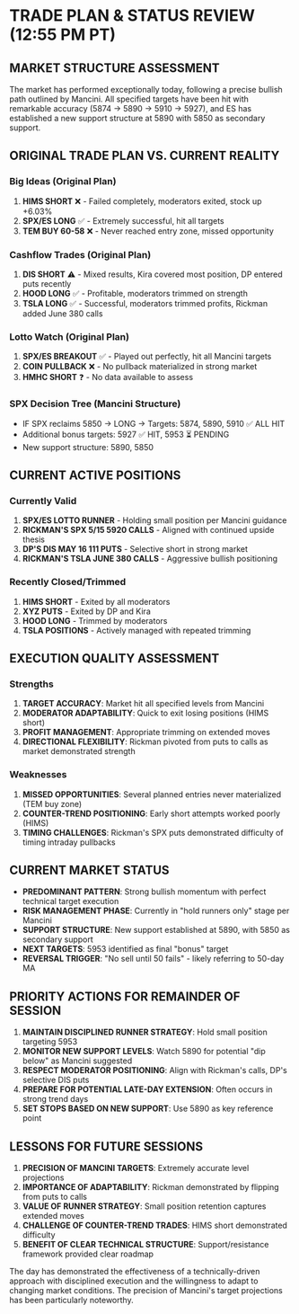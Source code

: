 # TRADE PLAN & STATUS REVIEW (12:55 PM PT)

## MARKET STRUCTURE ASSESSMENT
The market has performed exceptionally today, following a precise bullish path outlined by Mancini. All specified targets have been hit with remarkable accuracy (5874 → 5890 → 5910 → 5927), and ES has established a new support structure at 5890 with 5850 as secondary support.

## ORIGINAL TRADE PLAN VS. CURRENT REALITY

### Big Ideas (Original Plan)
1. **HIMS SHORT** ❌ - Failed completely, moderators exited, stock up +6.03%
2. **SPX/ES LONG** ✅ - Extremely successful, hit all targets
3. **TEM BUY 60-58** ❌ - Never reached entry zone, missed opportunity

### Cashflow Trades (Original Plan)
1. **DIS SHORT** ⚠️ - Mixed results, Kira covered most position, DP entered puts recently
2. **HOOD LONG** ✅ - Profitable, moderators trimmed on strength
3. **TSLA LONG** ✅ - Successful, moderators trimmed profits, Rickman added June 380 calls

### Lotto Watch (Original Plan)
1. **SPX/ES BREAKOUT** ✅ - Played out perfectly, hit all Mancini targets
2. **COIN PULLBACK** ❌ - No pullback materialized in strong market
3. **HMHC SHORT** ❓ - No data available to assess

### SPX Decision Tree (Mancini Structure)
- IF SPX reclaims 5850 → LONG → Targets: 5874, 5890, 5910 ✅ ALL HIT
- Additional bonus targets: 5927 ✅ HIT, 5953 ⏳ PENDING
- New support structure: 5890, 5850

## CURRENT ACTIVE POSITIONS

### Currently Valid
1. **SPX/ES LOTTO RUNNER** - Holding small position per Mancini guidance
2. **RICKMAN'S SPX 5/15 5920 CALLS** - Aligned with continued upside thesis
3. **DP'S DIS MAY 16 111 PUTS** - Selective short in strong market
4. **RICKMAN'S TSLA JUNE 380 CALLS** - Aggressive bullish positioning

### Recently Closed/Trimmed
1. **HIMS SHORT** - Exited by all moderators
2. **XYZ PUTS** - Exited by DP and Kira
3. **HOOD LONG** - Trimmed by moderators
4. **TSLA POSITIONS** - Actively managed with repeated trimming

## EXECUTION QUALITY ASSESSMENT

### Strengths
1. **TARGET ACCURACY**: Market hit all specified levels from Mancini
2. **MODERATOR ADAPTABILITY**: Quick to exit losing positions (HIMS short)
3. **PROFIT MANAGEMENT**: Appropriate trimming on extended moves
4. **DIRECTIONAL FLEXIBILITY**: Rickman pivoted from puts to calls as market demonstrated strength

### Weaknesses
1. **MISSED OPPORTUNITIES**: Several planned entries never materialized (TEM buy zone)
2. **COUNTER-TREND POSITIONING**: Early short attempts worked poorly (HIMS)
3. **TIMING CHALLENGES**: Rickman's SPX puts demonstrated difficulty of timing intraday pullbacks

## CURRENT MARKET STATUS
- **PREDOMINANT PATTERN**: Strong bullish momentum with perfect technical target execution
- **RISK MANAGEMENT PHASE**: Currently in "hold runners only" stage per Mancini
- **SUPPORT STRUCTURE**: New support established at 5890, with 5850 as secondary support
- **NEXT TARGETS**: 5953 identified as final "bonus" target
- **REVERSAL TRIGGER**: "No sell until 50 fails" - likely referring to 50-day MA

## PRIORITY ACTIONS FOR REMAINDER OF SESSION
1. **MAINTAIN DISCIPLINED RUNNER STRATEGY**: Hold small position targeting 5953
2. **MONITOR NEW SUPPORT LEVELS**: Watch 5890 for potential "dip below" as Mancini suggested
3. **RESPECT MODERATOR POSITIONING**: Align with Rickman's calls, DP's selective DIS puts
4. **PREPARE FOR POTENTIAL LATE-DAY EXTENSION**: Often occurs in strong trend days
5. **SET STOPS BASED ON NEW SUPPORT**: Use 5890 as key reference point

## LESSONS FOR FUTURE SESSIONS
1. **PRECISION OF MANCINI TARGETS**: Extremely accurate level projections
2. **IMPORTANCE OF ADAPTABILITY**: Rickman demonstrated by flipping from puts to calls
3. **VALUE OF RUNNER STRATEGY**: Small position retention captures extended moves
4. **CHALLENGE OF COUNTER-TREND TRADES**: HIMS short demonstrated difficulty
5. **BENEFIT OF CLEAR TECHNICAL STRUCTURE**: Support/resistance framework provided clear roadmap

The day has demonstrated the effectiveness of a technically-driven approach with disciplined execution and the willingness to adapt to changing market conditions. The precision of Mancini's target projections has been particularly noteworthy.

